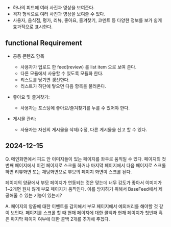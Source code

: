 - 하나의 피드에 여러 사진과 영상을 보여준다.
- 격자 형식으로 여러 사진과 영상을 보여줄 수 있다.
- 사용자, 음식점, 평가, 리뷰, 좋아요, 즐겨찾기, 코멘트 등 다양한 정보를 보가 쉽게 효과적으로 표시한다.

## functional Requirement

- 공통 콘텐츠 항목
    - 사용자가 업로드 한 feed(review) 를 list item 으로 보여 준다.
    - 다른 모듈에서 사용할 수 있도록 모듈화 한다.
    - 리스트를 당기면 갱신한다.
    - 리스트가 하단에 닿으면 다음 항목을 불러온다.

- 좋아요 및 즐겨찾기:
    - 사용자는 포스팅에 좋아요/즐겨찾기를 누를 수 있어야 한다.

- 게시물 관리:
    - 사용자는 자신의 게시물을 삭제/수정, 다른 게시물을 신고 할 수 있다.





## 2024-12-15
Q. 메인화면에서 피드 안 이미지들이 있는 페이지를 좌우로 움직일 수 있다.
   페이지의 첫번째 페이지에서 이전 페이지로 스크롤 하거나
   마지막 페이지에서 다음 페이지로 스크롤 하면
   리뷰화면 또는 채팅화면으로 부모의 페이지 화면이 스크롤 된다. 

   페이지의 양끝에서 부모 페이지가 연동되는 것은 맞는데 너무 감도가 좋아서
   이미지가 1~2개면 원치 않게 부모 페이지가 움직인다.
   이를 방지하기 위해서 BaseFeed에서 제공해줄 수 있는 기능이 있는지?
   
A. 페이지의 양끝에 대한 이벤트를 감지해서 부모 페이지에서 예외처리를 해야할 것 같이 보인다.
   페이지를 스크롤 할 때 현재 페이지에 대한 콜백과
   현재 페이지가 첫번째 혹은 마지막 페이지 여부에 대한 콜백 2개를 추가해 주겠다.